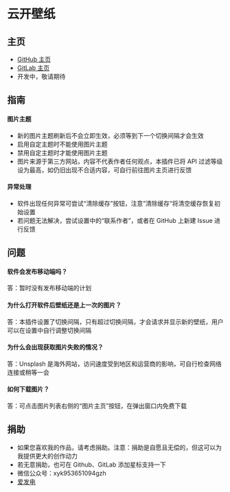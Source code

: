 # 云开壁纸

## 主页
* [GitHub 主页](https://github.com/xyk953651094/SkyWallpaper-Electron "跳转至 GitHub 主页")
* [GitLab 主页](https://gitlab.com/xyk953651094/SkyWallpaper-Electron "跳转至 GitLab 主页")
* 开发中，敬请期待

## 指南
#### 图片主题
* 新的图片主题刷新后不会立即生效，必须等到下一个切换间隔才会生效
* 启用自定主题时不能使用图片主题
* 禁用自定主题时才能使用图片主题
* 图片来源于第三方网站，内容不代表作者任何观点，本插件已将 API 过滤等级设为最高，如仍旧出现不合适内容，可自行前往图片主页进行反馈
#### 异常处理
* 软件出现任何异常可尝试“清除缓存”按钮，注意”清除缓存“将清空缓存恢复初始设置
* 若问题无法解决，尝试设置中的“联系作者”，或者在 GitHub 上新建 Issue 进行反馈

## 问题
#### 软件会发布移动端吗？
答：暂时没有发布移动端的计划
#### 为什么打开软件后壁纸还是上一次的图片？
答：本插件设置了切换间隔，只有超过切换间隔，才会请求并显示新的壁纸，用户可以在设置中自行调整切换间隔
#### 为什么会出现获取图片失败的情况？
答：Unsplash 是海外网站，访问速度受到地区和运营商的影响，可自行检查网络连接或稍等一会
#### 如何下载图片？
答：可点击图片列表右侧的“图片主页”按钮，在弹出窗口内免费下载

## 捐助
* 如果您喜欢我的作品，请考虑捐助。注意：捐助是自愿且无偿的，但这可以为我提供更大的创作动力
* 若无意捐助，也可在 Github、GitLab 添加星标支持一下
* 微信公众号：xyk953651094gzh
* [爱发电](https://afdian.net/a/xyk953651094 "跳转至爱发电")